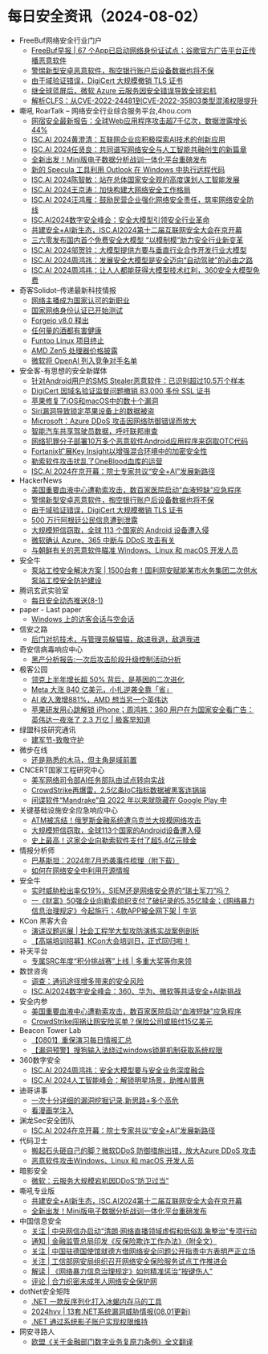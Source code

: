 # 每日安全资讯（2024-08-02）

- FreeBuf网络安全行业门户
  - [FreeBuf早报 | 67 个App已启动网络身份证试点；谷歌官方广告平台正传播恶意软件](https://www.freebuf.com/news/407506.html)
  - [警惕新型安卓恶意软件，掏空银行账户后设备数据也将不保](https://www.freebuf.com/news/407491.html)
  - [由于域验证错误，DigiCert 大规模撤销 TLS 证书](https://www.freebuf.com/news/407484.html)
  - [继全球蓝屏后，微软 Azure 云服务因安全错误导致全球宕机](https://www.freebuf.com/news/407481.html)
  - [解析CLFS：从CVE-2022-24481到CVE-2022-35803类型混淆权限提升](https://www.freebuf.com/articles/system/407472.html)
- 嘶吼 RoarTalk – 网络安全行业综合服务平台,4hou.com
  - [网宿安全最新报告：全球Web应用程序攻击超7千亿次，数据泄露增长44%](https://www.4hou.com/posts/XPoW)
  - [ISC.AI 2024黄澄清：互联网企业应积极探索AI技术的创新应用](https://www.4hou.com/posts/W17J)
  - [ISC.AI 2024任贤良：共同谱写网络安全与人工智能共融创生的新篇章](https://www.4hou.com/posts/VWPM)
  - [全新出发！Mini版电子数据分析战训一体化平台重磅发布](https://www.4hou.com/posts/RXoq)
  - [新的 Specula 工具利用 Outlook 在 Windows 中执行远程代码](https://www.4hou.com/posts/BvLX)
  - [ISC.AI 2024陈智敏：站在总体国家安全观的高度谋划人工智能发展](https://www.4hou.com/posts/QX0l)
  - [ISC.AI 2024王京涛：加快构建大网络安全工作格局](https://www.4hou.com/posts/PGZw)
  - [ISC.AI 2024汪鸿雁：鼓励民营企业强化网络安全责任，筑牢网络安全防线](https://www.4hou.com/posts/OGyp)
  - [ISC.AI2024数字安全峰会：安全大模型引领安全行业革命](https://www.4hou.com/posts/NG96)
  - [共建安全+AI新生态，ISC.AI2024第十二届互联网安全大会在京开幕](https://www.4hou.com/posts/MXQA)
  - [三六零发布国内首个免费安全大模型 “以模制模”助力安全行业新变革](https://www.4hou.com/posts/LG8w)
  - [ISC.AI 2024邬贺铨：大模型提供方要与垂直行业合作开发行业大模型](https://www.4hou.com/posts/KGZR)
  - [ISC.AI 2024周鸿祎：发展安全大模型是安全迈向“自动驾驶”的必由之路](https://www.4hou.com/posts/J1q2)
  - [ISC.AI 2024周鸿祎：让人人都能获得大模型技术红利，360安全大模型免费](https://www.4hou.com/posts/GA57)
- 奇客Solidot–传递最新科技情报
  - [网络主播成为国家认可的新职业](https://www.solidot.org/story?sid=78860)
  - [国家网络身份认证已开始测试](https://www.solidot.org/story?sid=78859)
  - [Forgejo v8.0 释出](https://www.solidot.org/story?sid=78858)
  - [任何量的酒都有害健康](https://www.solidot.org/story?sid=78857)
  - [Funtoo Linux 项目终止](https://www.solidot.org/story?sid=78856)
  - [AMD Zen5 处理器价格披露](https://www.solidot.org/story?sid=78855)
  - [微软将 OpenAI 列入竞争对手名单](https://www.solidot.org/story?sid=78854)
- 安全客-有思想的安全新媒体
  - [针对Android用户的SMS Stealer恶意软件：已识别超过10.5万个样本](https://www.anquanke.com/post/id/298655)
  - [DigiCert 因域名验证监督问题撤销 83,000 多份 SSL 证书](https://www.anquanke.com/post/id/298657)
  - [苹果修复了iOS和macOS中的数十个漏洞](https://www.anquanke.com/post/id/298660)
  - [Siri漏洞导致锁定苹果设备上的数据被盗](https://www.anquanke.com/post/id/298664)
  - [Microsoft：Azure DDoS 攻击因网络防御错误而放大](https://www.anquanke.com/post/id/298668)
  - [智能汽车共享驾驶员数据，呼吁联邦审查](https://www.anquanke.com/post/id/298671)
  - [网络犯罪分子部署10万多个恶意软件Android应用程序来窃取OTC代码](https://www.anquanke.com/post/id/298674)
  - [Fortanix扩展Key Insight以增强混合环境中的加密安全性](https://www.anquanke.com/post/id/298677)
  - [勒索软件攻击扰乱了OneBlood血库的运营](https://www.anquanke.com/post/id/298652)
  - [ISC.AI 2024在京开幕：院士专家共议“安全+AI”发展新路径](https://www.anquanke.com/post/id/298680)
- HackerNews
  - [美国重要血液中心遭勒索攻击，数百家医院启动“血液短缺”应急程序](https://hackernews.cc/archives/54340)
  - [警惕新型安卓恶意软件，掏空银行账户后设备数据也将不保](https://hackernews.cc/archives/54329)
  - [由于域验证错误，DigiCert 大规模撤销 TLS 证书](https://hackernews.cc/archives/54314)
  - [500 万行阿根廷公民信息遭到泄露](https://hackernews.cc/archives/54303)
  - [大规模短信窃取，全球 113 个国家的 Android 设备遭入侵](https://hackernews.cc/archives/54299)
  - [微软确认 Azure、365 中断与 DDoS 攻击有关](https://hackernews.cc/archives/54297)
  - [与朝鲜有关的恶意软件瞄准 Windows、Linux 和 macOS 开发人员](https://hackernews.cc/archives/54295)
- 安全牛
  - [泵站工控安全解决方案 | 1500台套！国利网安赋能某市水务集团二次供水泵站工控安全防护建设](https://www.aqniu.com/vendor/105719.html)
- 腾讯玄武实验室
  - [每日安全动态推送(8-1)](https://mp.weixin.qq.com/s?__biz=MzA5NDYyNDI0MA==&mid=2651959749&idx=1&sn=c9ce775ad4ae8795a4f2e2c5f2b9cc54&chksm=8baed15abcd9584c8873f76c35c9b874afbb2ec5443af91ca4a8a0b5539520ead3df912867cd&scene=58&subscene=0#rd)
- paper - Last paper
  - [Windows 上的访客会话与空会话](https://paper.seebug.org/3208/)
- 信安之路
  - [后门对抗技术，与管理员躲猫猫，敌进我退，敌退我进](https://mp.weixin.qq.com/s?__biz=MzI5MDQ2NjExOQ==&mid=2247499530&idx=1&sn=e68c15f49398bf1120b6d36bb16ee36a&chksm=ec1dcf22db6a463491e997033d5fbedc6b8638641cfc0190b196e83329d8ae269c543fc995b3&scene=58&subscene=0#rd)
- 奇安信病毒响应中心
  - [黑产分析报告:一次后攻击阶段升级控制活动分析](https://mp.weixin.qq.com/s?__biz=MzI5Mzg5MDM3NQ==&mid=2247494421&idx=1&sn=afe466ec064407b4d44dac5aa08e9eb9&chksm=ec699b3ddb1e122be13d52d080d2fca36a61a599954b52b3c92cbb7c77c60d0e037b5b275231&scene=58&subscene=0#rd)
- 极客公园
  - [领克上半年增长超 50% 背后，是基因的二次进化](https://mp.weixin.qq.com/s?__biz=MTMwNDMwODQ0MQ==&mid=2653049185&idx=1&sn=37b2e95dd2071695b5688c86b5ba91b5&chksm=7e572cd74920a5c1de2f76637e6a74468e106cb1ecc24c9a19623ec24ddd0033d7b5bc81df29&scene=58&subscene=0#rd)
  - [Meta 大涨 840 亿美元，小扎逆袭全靠「省」](https://mp.weixin.qq.com/s?__biz=MTMwNDMwODQ0MQ==&mid=2653049185&idx=2&sn=311dd5966fac4ec6f20c50641fae1f92&chksm=7e572cd74920a5c15f46640e7c10b6edc27f1408651539a9be01104048dd3e18a5bc9dd732c5&scene=58&subscene=0#rd)
  - [AI 收入激增881%，AMD 想当另一个英伟达](https://mp.weixin.qq.com/s?__biz=MTMwNDMwODQ0MQ==&mid=2653048826&idx=1&sn=48019af7e52de35e8b6dbdc931ae143f&chksm=7e57324c4920bb5a9ceb36b52e5393fc03357003acd5ac5180e37669665f607a6e46b297da89&scene=58&subscene=0#rd)
  - [苹果研发用心跳解锁 iPhone；周鸿祎：360 用户在为国家安全看广告：英伟达一夜涨了 2.3 万亿 | 极客早知道](https://mp.weixin.qq.com/s?__biz=MTMwNDMwODQ0MQ==&mid=2653048793&idx=1&sn=6b115baa069c38005fe206a94b805722&chksm=7e57326f4920bb795adcff8986bf08f2ca6cfc80fbdee61a17244b9515e3a6db773b5f601782&scene=58&subscene=0#rd)
- 绿盟科技研究通讯
  - [建军节-致敬守护](https://mp.weixin.qq.com/s?__biz=MzIyODYzNTU2OA==&mid=2247497605&idx=1&sn=e5243f30e42717b23b1ba6ed13f64494&chksm=e84c515adf3bd84c911173592342bdd7677e6918f8798c390ce966b21b6b00658c7a473a30b8&scene=58&subscene=0#rd)
- 微步在线
  - [还是熟悉的木马，但主角是域前置](https://mp.weixin.qq.com/s?__biz=MzI5NjA0NjI5MQ==&mid=2650181864&idx=1&sn=11ee16e6e20037b2d7f51c6226fb6b13&chksm=f4486b54c33fe242b278742a9f0c7073eaf50c5cb6ee8fba338b8a2df02df9fecde563f01cc0&scene=58&subscene=0#rd)
- CNCERT国家工程研究中心
  - [美军网络司令部AI任务部队由试点转向实战](https://mp.weixin.qq.com/s?__biz=MzUzNDYxOTA1NA==&mid=2247546142&idx=1&sn=810f4d886d0fdd06de0c8be34f41270a&chksm=fa9383dfcde40ac908e4ed15c27d1c8ae495374aed0640b1e87d335d1064e171b2089d80453f&scene=58&subscene=0#rd)
  - [CrowdStrike再爆雷，2.5亿条IoC指标数据被黑客连锅端](https://mp.weixin.qq.com/s?__biz=MzUzNDYxOTA1NA==&mid=2247546142&idx=2&sn=3bed13ee51a8137bde19c7e538440b5d&chksm=fa9383dfcde40ac998bfc6776e4fb9538966e2799b636740a7c88ac9a05728ba34e16eaee551&scene=58&subscene=0#rd)
  - [间谍软件“Mandrake”自 2022 年以来就隐藏在 Google Play 中](https://mp.weixin.qq.com/s?__biz=MzUzNDYxOTA1NA==&mid=2247546142&idx=3&sn=7a9f6647406db0e2d5bc2a0cd0ba607b&chksm=fa9383dfcde40ac9d9a52d23066bce7492d5d7a44e60858ecc499dad1f5de4b2ba1360eb84da&scene=58&subscene=0#rd)
- 关键基础设施安全应急响应中心
  - [ATM被冻结！俄罗斯金融系统遭乌克兰大规模网络攻击](https://mp.weixin.qq.com/s?__biz=MzkyMzAwMDEyNg==&mid=2247545188&idx=1&sn=649ad910474762fcec6a5c944e5e0e0c&chksm=c1e9bd35f69e3423027e133ac417fe8ed83cc928cd75f0e97ea8a5024b71654085fdd61912ac&scene=58&subscene=0#rd)
  - [大规模短信窃取，全球113个国家的Android设备遭入侵](https://mp.weixin.qq.com/s?__biz=MzkyMzAwMDEyNg==&mid=2247545188&idx=2&sn=156d32043bd99ee65f659ba4931323e2&chksm=c1e9bd35f69e3423767cad299b6a384a262cc2fbba55b810322839f7b453811ce335b3a9713f&scene=58&subscene=0#rd)
  - [史上最高！这家企业向勒索软件支付了超5.4亿元赎金](https://mp.weixin.qq.com/s?__biz=MzkyMzAwMDEyNg==&mid=2247545188&idx=3&sn=e5e49dd929b43e7e98fd880b5399ecca&chksm=c1e9bd35f69e3423aadaea652d4d57a6317437b0c5bfbc346cf9b82ee1e88d93f0e501d05df2&scene=58&subscene=0#rd)
- 情报分析师
  - [巴基斯坦：2024年7月恐袭事件梳理（附下载）](https://mp.weixin.qq.com/s?__biz=MzA3Mjc1MTkwOA==&mid=2650553574&idx=1&sn=3c08a5fc987c0ccf3df32542e6d4d4bc&chksm=871112adb0669bbb39221337cedfcbd76015b427a7403907af5b91d47dd61527d0edb129b401&scene=58&subscene=0#rd)
  - [如何在网络安全中利用开源情报](https://mp.weixin.qq.com/s?__biz=MzA3Mjc1MTkwOA==&mid=2650553574&idx=2&sn=18f4b1646d5f61fdf19c81ca4b095d16&chksm=871112adb0669bbbeb26ea05bd73a58d07bdbe9e11adfea62bfa084e4d360cf8a58c1265aa89&scene=58&subscene=0#rd)
- 安全牛
  - [实时威胁检出率仅19%，SIEM还是网络安全界的“瑞士军刀”吗？](https://mp.weixin.qq.com/s?__biz=MjM5Njc3NjM4MA==&mid=2651131365&idx=1&sn=29226fbc54535764741eabd3767a2952&chksm=bd15bd368a6234206506166c0440762ad92ec2299e28ec67e1d3caca180df154736f00d6f165&scene=58&subscene=0#rd)
  - [一《财富》50强企业向勒索组织支付了破纪录的5.35亿赎金；《网络暴力信息治理规定》今起施行；4款APP被全网下架 | 牛览](https://mp.weixin.qq.com/s?__biz=MjM5Njc3NjM4MA==&mid=2651131365&idx=2&sn=078a37ebe3df8228990902f2c43350f6&chksm=bd15bd368a62342025436515781f61b3ae1a2adeba86be6a207d829f573f855bec0dc7d0d399&scene=58&subscene=0#rd)
- KCon 黑客大会
  - [演讲议题巡展 | 社会工程学大型攻防演练实战案例剖析](https://mp.weixin.qq.com/s?__biz=MzIzOTAwNzc1OQ==&mid=2651137752&idx=1&sn=a5e590418e865798cec8a3a424058a96&chksm=f2c127b8c5b6aeaef4aa2f875451be28eb635209fa68ddea913c12f356be1ee8ef5046486188&scene=58&subscene=0#rd)
  - [【高端培训招募】KCon大会培训日，正式回归啦！](https://mp.weixin.qq.com/s?__biz=MzIzOTAwNzc1OQ==&mid=2651137752&idx=2&sn=fa0e90bbea614873ba83ffb65b764a4b&chksm=f2c127b8c5b6aeae80d7e036974312cd7d7481d264caf577f447710220d970ab1b40738ad4e4&scene=58&subscene=0#rd)
- 补天平台
  - [专属SRC年度“积分挑战赛”上线 | 多重大奖等你来领](https://mp.weixin.qq.com/s?__biz=MzI2NzY5MDI3NQ==&mid=2247504585&idx=1&sn=03f07ce1ad19463a0c77f033e94d0185&chksm=eaf99a85dd8e1393ed3e4ba7c1c3c1b5124cbf3131ccc1e0c208866a2b3395920ae17c48b08f&scene=58&subscene=0#rd)
- 数世咨询
  - [调查：通讯途径增多带来的安全风险](https://mp.weixin.qq.com/s?__biz=MzkxNzA3MTgyNg==&mid=2247514471&idx=1&sn=118776b2a82c53115a9b1b5e0213d9c1&chksm=c144cbdaf63342ccef0bdc14cb4a0d45ce2cca441c4f75c27af87db8415f2e7635c74437218e&scene=58&subscene=0#rd)
  - [ISC.AI2024数字安全峰会：360、华为、微软等共话安全+AI新挑战](https://mp.weixin.qq.com/s?__biz=MzkxNzA3MTgyNg==&mid=2247514471&idx=2&sn=a8a7a8ef88827e4bed6346b84672aba8&chksm=c144cbdaf63342ccc718ebe0439b4747a5b6eafa699f4417c3e933401cbfd27e69bac6d04e2d&scene=58&subscene=0#rd)
- 安全内参
  - [美国重要血液中心遭勒索攻击，数百家医院启动“血液短缺”应急程序](https://mp.weixin.qq.com/s?__biz=MzI4NDY2MDMwMw==&mid=2247512311&idx=1&sn=000439f65b9b6f8dafb35075fb2ea506&chksm=ebfaf7d7dc8d7ec177f0e440d6b20cfa43aeca598fc4a48a4eb45b8adcee6189f9eab982e453&scene=58&subscene=0#rd)
  - [CrowdStrike闯祸让网安险买单？保险公司或赔付15亿美元](https://mp.weixin.qq.com/s?__biz=MzI4NDY2MDMwMw==&mid=2247512311&idx=2&sn=18a6427d41fd674bfeb9f914c511a284&chksm=ebfaf7d7dc8d7ec1e948b75613d0d564368bfc89e99cac464d4cc0d3e90b0b22f57fd203355f&scene=58&subscene=0#rd)
- Beacon Tower Lab
  - [【0801】重保演习每日情报汇总](https://mp.weixin.qq.com/s?__biz=MzkyNzcxNTczNA==&mid=2247486509&idx=1&sn=a84bc3b82dbb7276327f2f8317ef19e2&chksm=c22294d4f5551dc20e1966683dfa58354abf9608a5ff45bda5266729367e9a52796f9bd785a2&scene=58&subscene=0#rd)
  - [【漏洞预警】搜狗输入法绕过windows锁屏机制获取系统权限](https://mp.weixin.qq.com/s?__biz=MzkyNzcxNTczNA==&mid=2247486509&idx=2&sn=8d73d0ae5c7ed41a3b08e50e8837b55a&chksm=c22294d4f5551dc28167145e4d34d6da32ab414d5faaf30b6810b5416d331548a0dfc8861260&scene=58&subscene=0#rd)
- 360数字安全
  - [ISC.AI 2024周鸿祎：安全大模型要与安全业务深度融合](https://mp.weixin.qq.com/s?__biz=MzA4MTg0MDQ4Nw==&mid=2247573108&idx=1&sn=2739b368d965fe0ae4dd4319e17f0d23&chksm=9f8d4e7ca8fac76a06d8fac278c8289eade5b8df25d9c1b82ef9053101d55afe3bab84dde90a&scene=58&subscene=0#rd)
  - [ISC.AI 2024人工智能峰会：解锁明星场景，助推AI普惠](https://mp.weixin.qq.com/s?__biz=MzA4MTg0MDQ4Nw==&mid=2247573108&idx=2&sn=21853d1723a1e9ad52c7f185b79d3c70&chksm=9f8d4e7ca8fac76ad4baa5da2591fa343c903978f3f6925256db762f623aefe9e812118c1489&scene=58&subscene=0#rd)
- 迪哥讲事
  - [一次十分详细的漏洞挖掘记录,新思路+多个高危](https://mp.weixin.qq.com/s?__biz=MzIzMTIzNTM0MA==&mid=2247495410&idx=1&sn=41f16c2639431fa942ba796ae22ed672&chksm=e8a5e491dfd26d8775a425654819ef718a12fba4577f1db9e9d2b9e7a5fbdff8256d9d8b08e5&scene=58&subscene=0#rd)
  - [看漫画学注入](https://mp.weixin.qq.com/s?__biz=MzIzMTIzNTM0MA==&mid=2247495410&idx=2&sn=aa1bd07703757e5054bba479fd67ad16&chksm=e8a5e491dfd26d87d9eaea373d4ecf1f6387312c6f85bceca1d22037da90eae51069335fedc4&scene=58&subscene=0#rd)
- 渊龙Sec安全团队
  - [ISC.AI 2024在京开幕：院士专家共议“安全+AI”发展新路径](https://mp.weixin.qq.com/s?__biz=Mzg4NTY0MDg1Mg==&mid=2247485578&idx=1&sn=f31b25d370fd4ef22d1a41421941fad6&chksm=cfa49371f8d31a6765ee665bba32c010a8308f68bf5921ea465db6bbb972614eb7060a475f02&scene=58&subscene=0#rd)
- 代码卫士
  - [搬起石头砸自己的脚？微软DDoS 防御措施出错，放大Azure DDoS 攻击](https://mp.weixin.qq.com/s?__biz=MzI2NTg4OTc5Nw==&mid=2247520290&idx=1&sn=f8e1d4976e81eb11cd167a284c9e9f49&chksm=ea94a148dde3285e0fd4130f93b4e1506903246a082b98d700215093869fa5da17f7cf806db9&scene=58&subscene=0#rd)
  - [恶意软件攻击Windows、Linux 和 macOS 开发人员](https://mp.weixin.qq.com/s?__biz=MzI2NTg4OTc5Nw==&mid=2247520290&idx=2&sn=0dff9cae5a9ad1a39be2e6da027f70a9&chksm=ea94a148dde3285e6c15219e90179e8424cf1b202221d471b6c705e4dba7127f593b4fd64b80&scene=58&subscene=0#rd)
- 暗影安全
  - [微软：云服务大规模宕机因DDoS“防卫过当”](https://mp.weixin.qq.com/s?__biz=MzI2MzA3OTgxOA==&mid=2657165590&idx=1&sn=c7300daa813f95b0efcdfffb42def665&chksm=f1d4d3f3c6a35ae5e011e9a390d89f5ddd9327f94f6f9c4ad2b13a0dc2680a18bc1e01b7fca7&scene=58&subscene=0#rd)
- 嘶吼专业版
  - [共建安全+AI新生态，ISC.AI2024第十二届互联网安全大会在京开幕](https://mp.weixin.qq.com/s?__biz=MzI0MDY1MDU4MQ==&mid=2247577350&idx=1&sn=57e447eee43ffd91150a6e9f2bf53554&chksm=e9147f3cde63f62a9630c9b4e151d6d2166e21ae394ab98a922dadf8f413f577368252487b2b&scene=58&subscene=0#rd)
  - [全新出发！Mini版电子数据分析战训一体化平台重磅发布](https://mp.weixin.qq.com/s?__biz=MzI0MDY1MDU4MQ==&mid=2247577350&idx=2&sn=c5113d883099508353f255fc08ac50ef&chksm=e9147f3cde63f62abfabfc46eae21f22d1dca2a397c6c0c000124b34e69f3e1fdf590ff60b27&scene=58&subscene=0#rd)
- 中国信息安全
  - [关注 | 中央网信办启动“清朗·网络直播领域虚假和低俗乱象整治”专项行动](https://mp.weixin.qq.com/s?__biz=MzA5MzE5MDAzOA==&mid=2664221520&idx=2&sn=6bb6835eca43861fbb2be2d95742d102&chksm=8b59c9a9bc2e40bf34c30258fe2a2f2944882150e6f4d2edfeb2dde23cb7b8478b83dcd5404e&scene=58&subscene=0#rd)
  - [通知 | 金融监管总局印发《反保险欺诈工作办法》（附全文）](https://mp.weixin.qq.com/s?__biz=MzA5MzE5MDAzOA==&mid=2664221520&idx=3&sn=b63169aacd49d1a4df873695b85b141e&chksm=8b59c9a9bc2e40bfd200b8abb88dc36b11d2850c56245208105f74548d9516ab6258e42e2f7a&scene=58&subscene=0#rd)
  - [关注 | 中国驻德国使馆就德方借网络安全问题公开指责中方表明严正立场](https://mp.weixin.qq.com/s?__biz=MzA5MzE5MDAzOA==&mid=2664221520&idx=4&sn=752464bde45facc7fd54227993e431af&chksm=8b59c9a9bc2e40bf9ad4959e9aee985789959b03549c2e36f8ed85eb76884fc78ffa20ab8593&scene=58&subscene=0#rd)
  - [关注 | 工信部网安局组织召开网络安全保险服务试点工作推进会](https://mp.weixin.qq.com/s?__biz=MzA5MzE5MDAzOA==&mid=2664221520&idx=5&sn=eb4ab5b1ab00e1598e022c9f40ff5558&chksm=8b59c9a9bc2e40bf7b1cda355c45d12a223ed426bf42cfc4725124cef8c571f4da6fca8c7cd9&scene=58&subscene=0#rd)
  - [解读 | 《网络暴力信息治理规定》如何精准惩治“按键伤人”](https://mp.weixin.qq.com/s?__biz=MzA5MzE5MDAzOA==&mid=2664221520&idx=6&sn=8658fa3420b2112ffdde4faaf0ab8674&chksm=8b59c9a9bc2e40bfd59c6747ae4ac08022cbba7a3d03db1d281f2f6bafaddd575a0ebbe3c06c&scene=58&subscene=0#rd)
  - [评论 | 合力织密未成年人网络安全保护网](https://mp.weixin.qq.com/s?__biz=MzA5MzE5MDAzOA==&mid=2664221520&idx=7&sn=24ecb07c68664c7abce2368da76d1f4d&chksm=8b59c9a9bc2e40bfb4f3e42fd44735d5fdf0cd6491a215d6068a4bfba8e19a31e2494ce2e52f&scene=58&subscene=0#rd)
- dotNet安全矩阵
  - [.NET 一款反序列化打入冰蝎内存马的工具](https://mp.weixin.qq.com/s?__biz=MzUyOTc3NTQ5MA==&mid=2247493818&idx=1&sn=3f2ee790925a963edf9115258ed93992&chksm=fa594657cd2ecf4115e4029d080449f0092a8df3f07c821392fceab0dd84c70535e5792148a5&scene=58&subscene=0#rd)
  - [2024hvv | 13套.NET系统漏洞威胁情报(08.01更新)](https://mp.weixin.qq.com/s?__biz=MzUyOTc3NTQ5MA==&mid=2247493818&idx=2&sn=a8afd7af5ffd366dc43acddbca1b231e&chksm=fa594657cd2ecf4115513f38013d04d2398ad6461dcc381dc6076cd8d9481f8244146cae85de&scene=58&subscene=0#rd)
  - [.NET 通过系统影子账户实现权限维持](https://mp.weixin.qq.com/s?__biz=MzUyOTc3NTQ5MA==&mid=2247493818&idx=3&sn=68885090a7bbd7b24b0800c6c4a90c30&chksm=fa594657cd2ecf415a3a3a8bf250ab559da9d79b5f65ba43ac9d6b8ce4a3dc8303f4ef112ed9&scene=58&subscene=0#rd)
- 网安寻路人
  - [欧盟《关于金融部门数字业务复原力条例》全文翻译](https://mp.weixin.qq.com/s?__biz=MzIxODM0NDU4MQ==&mid=2247504107&idx=1&sn=88bbea7a5f97799fb1977364ad4ce43d&chksm=97e96d01a09ee417e20b45c47f4f2ea2c6c2f365721105cb083e0810dd50423755a0f1e0b12c&scene=58&subscene=0#rd)

